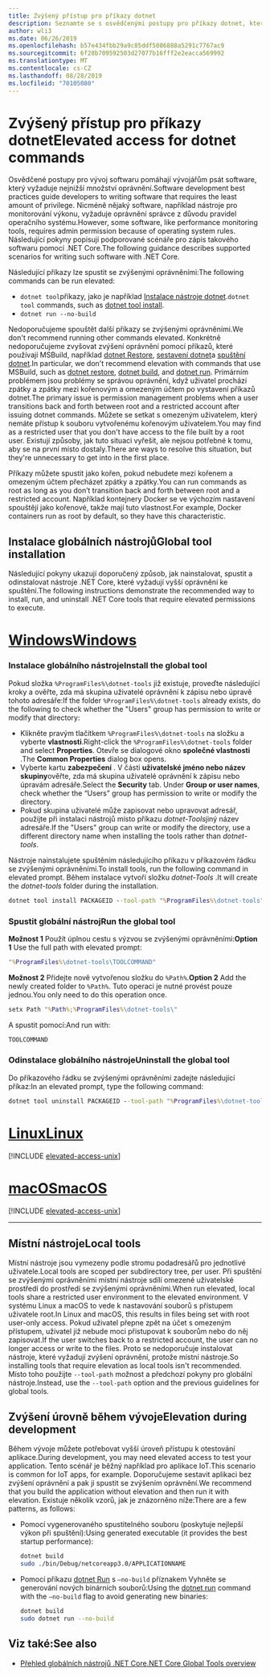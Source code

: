 ```yaml
---
title: Zvýšený přístup pro příkazy dotnet
description: Seznamte se s osvědčenými postupy pro příkazy dotnet, které vyžadují vyšší přístup.
author: wli3
ms.date: 06/26/2019
ms.openlocfilehash: b57e434fbb29a9c85ddf5086888a5291c7767ac9
ms.sourcegitcommit: 6f28b709592503d27077b16fff2e2eacca569992
ms.translationtype: MT
ms.contentlocale: cs-CZ
ms.lasthandoff: 08/28/2019
ms.locfileid: "70105080"
---
```

# <a name="elevated-access-for-dotnet-commands"></a><span data-ttu-id="550ea-103">Zvýšený přístup pro příkazy dotnet</span><span class="sxs-lookup"><span data-stu-id="550ea-103">Elevated access for dotnet commands</span></span>

<span data-ttu-id="550ea-104">Osvědčené postupy pro vývoj softwaru pomáhají vývojářům psát software, který vyžaduje nejnižší množství oprávnění.</span><span class="sxs-lookup"><span data-stu-id="550ea-104">Software development best practices guide developers to writing software that requires the least amount of privilege.</span></span> <span data-ttu-id="550ea-105">Nicméně nějaký software, například nástroje pro monitorování výkonu, vyžaduje oprávnění správce z důvodu pravidel operačního systému.</span><span class="sxs-lookup"><span data-stu-id="550ea-105">However, some software, like performance monitoring tools, requires admin permission because of operating system rules.</span></span> <span data-ttu-id="550ea-106">Následující pokyny popisují podporované scénáře pro zápis takového softwaru pomocí .NET Core.</span><span class="sxs-lookup"><span data-stu-id="550ea-106">The following guidance describes supported scenarios for writing such software with .NET Core.</span></span> 

<span data-ttu-id="550ea-107">Následující příkazy lze spustit se zvýšenými oprávněními:</span><span class="sxs-lookup"><span data-stu-id="550ea-107">The following commands can be run elevated:</span></span>

- <span data-ttu-id="550ea-108">`dotnet tool`příkazy, jako je například [Instalace nástroje dotnet](dotnet-tool-install.md).</span><span class="sxs-lookup"><span data-stu-id="550ea-108">`dotnet tool` commands, such as [dotnet tool install](dotnet-tool-install.md).</span></span>
- `dotnet run --no-build`

<span data-ttu-id="550ea-109">Nedoporučujeme spouštět další příkazy se zvýšenými oprávněními.</span><span class="sxs-lookup"><span data-stu-id="550ea-109">We don't recommend running other commands elevated.</span></span> <span data-ttu-id="550ea-110">Konkrétně nedoporučujeme zvyšovat zvýšení oprávnění pomocí příkazů, které používají MSBuild, například [dotnet Restore](dotnet-restore.md), [sestavení dotnet](dotnet-build.md)a [spuštění dotnet](dotnet-run.md).</span><span class="sxs-lookup"><span data-stu-id="550ea-110">In particular, we don't recommend elevation with commands that use MSBuild, such as [dotnet restore](dotnet-restore.md), [dotnet build](dotnet-build.md), and [dotnet run](dotnet-run.md).</span></span> <span data-ttu-id="550ea-111">Primárním problémem jsou problémy se správou oprávnění, když uživatel prochází zpátky a zpátky mezi kořenovým a omezeným účtem po vystavení příkazů dotnet.</span><span class="sxs-lookup"><span data-stu-id="550ea-111">The primary issue is permission management problems when a user transitions back and forth between root and a restricted account after issuing dotnet commands.</span></span> <span data-ttu-id="550ea-112">Můžete se setkat s omezeným uživatelem, který nemáte přístup k souboru vytvořenému kořenovým uživatelem.</span><span class="sxs-lookup"><span data-stu-id="550ea-112">You may find as a restricted user that you don't have access to the file built by a root user.</span></span> <span data-ttu-id="550ea-113">Existují způsoby, jak tuto situaci vyřešit, ale nejsou potřebné k tomu, aby se na první místo dostaly.</span><span class="sxs-lookup"><span data-stu-id="550ea-113">There are ways to resolve this situation, but they're unnecessary to get into in the first place.</span></span>

<span data-ttu-id="550ea-114">Příkazy můžete spustit jako kořen, pokud nebudete mezi kořenem a omezeným účtem přecházet zpátky a zpátky.</span><span class="sxs-lookup"><span data-stu-id="550ea-114">You can run commands as root as long as you don’t transition back and forth between root and a restricted account.</span></span> <span data-ttu-id="550ea-115">Například kontejnery Docker se ve výchozím nastavení spouštějí jako kořenové, takže mají tuto vlastnost.</span><span class="sxs-lookup"><span data-stu-id="550ea-115">For example, Docker containers run as root by default, so they have this characteristic.</span></span>

## <a name="global-tool-installation"></a><span data-ttu-id="550ea-116">Instalace globálních nástrojů</span><span class="sxs-lookup"><span data-stu-id="550ea-116">Global tool installation</span></span>

<span data-ttu-id="550ea-117">Následující pokyny ukazují doporučený způsob, jak nainstalovat, spustit a odinstalovat nástroje .NET Core, které vyžadují vyšší oprávnění ke spuštění.</span><span class="sxs-lookup"><span data-stu-id="550ea-117">The following instructions demonstrate the recommended way to install, run, and uninstall .NET Core tools that require elevated permissions to execute.</span></span>

# <a name="windowstabwindows"></a>[<span data-ttu-id="550ea-118">Windows</span><span class="sxs-lookup"><span data-stu-id="550ea-118">Windows</span></span>](#tab/windows)

### <a name="install-the-global-tool"></a><span data-ttu-id="550ea-119">Instalace globálního nástroje</span><span class="sxs-lookup"><span data-stu-id="550ea-119">Install the global tool</span></span>

<span data-ttu-id="550ea-120">Pokud složka `%ProgramFiles%\dotnet-tools` již existuje, proveďte následující kroky a ověřte, zda má skupina uživatelé oprávnění k zápisu nebo úpravě tohoto adresáře:</span><span class="sxs-lookup"><span data-stu-id="550ea-120">If the folder `%ProgramFiles%\dotnet-tools` already exists, do the following to check whether the "Users" group has permission to write or modify that directory:</span></span>

- <span data-ttu-id="550ea-121">Klikněte pravým tlačítkem `%ProgramFiles%\dotnet-tools` na složku a vyberte **vlastnosti**.</span><span class="sxs-lookup"><span data-stu-id="550ea-121">Right-click the `%ProgramFiles%\dotnet-tools` folder and select **Properties**.</span></span> <span data-ttu-id="550ea-122">Otevře se dialogové okno **společné vlastnosti** .</span><span class="sxs-lookup"><span data-stu-id="550ea-122">The **Common Properties** dialog box opens.</span></span> 
- <span data-ttu-id="550ea-123">Vyberte kartu **zabezpečení** . V části **uživatelské jméno nebo název skupiny**ověřte, zda má skupina uživatelé oprávnění k zápisu nebo úpravám adresáře.</span><span class="sxs-lookup"><span data-stu-id="550ea-123">Select the **Security** tab. Under **Group or user names**, check whether the “Users” group has permission to write or modify the directory.</span></span> 
- <span data-ttu-id="550ea-124">Pokud skupina uživatelé může zapisovat nebo upravovat adresář, použijte při instalaci nástrojů místo příkazu *dotnet-Tools*jiný název adresáře.</span><span class="sxs-lookup"><span data-stu-id="550ea-124">If the "Users" group can write or modify the directory, use a different directory name when installing the tools rather than *dotnet-tools*.</span></span>

<span data-ttu-id="550ea-125">Nástroje nainstalujete spuštěním následujícího příkazu v příkazovém řádku se zvýšenými oprávněními.</span><span class="sxs-lookup"><span data-stu-id="550ea-125">To install tools, run the following command in elevated prompt.</span></span> <span data-ttu-id="550ea-126">Během instalace vytvoří složku *dotnet-Tools* .</span><span class="sxs-lookup"><span data-stu-id="550ea-126">It will create the *dotnet-tools* folder during the installation.</span></span>

```cmd
dotnet tool install PACKAGEID --tool-path "%ProgramFiles%\dotnet-tools".
```

### <a name="run-the-global-tool"></a><span data-ttu-id="550ea-127">Spustit globální nástroj</span><span class="sxs-lookup"><span data-stu-id="550ea-127">Run the global tool</span></span>

<span data-ttu-id="550ea-128">**Možnost 1** Použít úplnou cestu s výzvou se zvýšenými oprávněními:</span><span class="sxs-lookup"><span data-stu-id="550ea-128">**Option 1** Use the full path with elevated prompt:</span></span>

```cmd
"%ProgramFiles%\dotnet-tools\TOOLCOMMAND"
```

<span data-ttu-id="550ea-129">**Možnost 2** Přidejte nově vytvořenou složku do `%Path%`.</span><span class="sxs-lookup"><span data-stu-id="550ea-129">**Option 2** Add the newly created folder to `%Path%`.</span></span> <span data-ttu-id="550ea-130">Tuto operaci je nutné provést pouze jednou.</span><span class="sxs-lookup"><span data-stu-id="550ea-130">You only need to do this operation once.</span></span>

```cmd
setx Path "%Path%;%ProgramFiles%\dotnet-tools\"
```

<span data-ttu-id="550ea-131">A spustit pomocí:</span><span class="sxs-lookup"><span data-stu-id="550ea-131">And run with:</span></span>

```cmd
TOOLCOMMAND
```

### <a name="uninstall-the-global-tool"></a><span data-ttu-id="550ea-132">Odinstalace globálního nástroje</span><span class="sxs-lookup"><span data-stu-id="550ea-132">Uninstall the global tool</span></span>

<span data-ttu-id="550ea-133">Do příkazového řádku se zvýšenými oprávněními zadejte následující příkaz:</span><span class="sxs-lookup"><span data-stu-id="550ea-133">In an elevated prompt, type the following command:</span></span>

```cmd
dotnet tool uninstall PACKAGEID --tool-path "%ProgramFiles%\dotnet-tools"
```

# <a name="linuxtablinux"></a>[<span data-ttu-id="550ea-134">Linux</span><span class="sxs-lookup"><span data-stu-id="550ea-134">Linux</span></span>](#tab/linux)

[!INCLUDE [elevated-access-unix](../../../includes/elevated-access-unix.md)]

# <a name="macostabmacos"></a>[<span data-ttu-id="550ea-135">macOS</span><span class="sxs-lookup"><span data-stu-id="550ea-135">macOS</span></span>](#tab/macos)

[!INCLUDE [elevated-access-unix](../../../includes/elevated-access-unix.md)]

---

## <a name="local-tools"></a><span data-ttu-id="550ea-136">Místní nástroje</span><span class="sxs-lookup"><span data-stu-id="550ea-136">Local tools</span></span>

<span data-ttu-id="550ea-137">Místní nástroje jsou vymezeny podle stromu podadresářů pro jednotlivé uživatele.</span><span class="sxs-lookup"><span data-stu-id="550ea-137">Local tools are scoped per subdirectory tree, per user.</span></span> <span data-ttu-id="550ea-138">Při spuštění se zvýšenými oprávněními místní nástroje sdílí omezené uživatelské prostředí do prostředí se zvýšenými oprávněními.</span><span class="sxs-lookup"><span data-stu-id="550ea-138">When run elevated, local tools share a restricted user environment to the elevated environment.</span></span> <span data-ttu-id="550ea-139">V systému Linux a macOS to vede k nastavování souborů s přístupem uživatele root.</span><span class="sxs-lookup"><span data-stu-id="550ea-139">In Linux and macOS, this results in files being set with root user-only access.</span></span> <span data-ttu-id="550ea-140">Pokud uživatel přepne zpět na účet s omezeným přístupem, uživatel již nebude moci přistupovat k souborům nebo do něj zapisovat.</span><span class="sxs-lookup"><span data-stu-id="550ea-140">If the user switches back to a restricted account, the user can no longer access or write to the files.</span></span> <span data-ttu-id="550ea-141">Proto se nedoporučuje instalovat nástroje, které vyžadují zvýšení oprávnění, protože místní nástroje.</span><span class="sxs-lookup"><span data-stu-id="550ea-141">So installing tools that require elevation as local tools isn't recommended.</span></span> <span data-ttu-id="550ea-142">Místo toho použijte `--tool-path` možnost a předchozí pokyny pro globální nástroje.</span><span class="sxs-lookup"><span data-stu-id="550ea-142">Instead, use the `--tool-path` option and the previous guidelines for global tools.</span></span>

## <a name="elevation-during-development"></a><span data-ttu-id="550ea-143">Zvýšení úrovně během vývoje</span><span class="sxs-lookup"><span data-stu-id="550ea-143">Elevation during development</span></span>

<span data-ttu-id="550ea-144">Během vývoje můžete potřebovat vyšší úroveň přístupu k otestování aplikace.</span><span class="sxs-lookup"><span data-stu-id="550ea-144">During development, you may need elevated access to test your application.</span></span> <span data-ttu-id="550ea-145">Tento scénář je běžný například pro aplikace IoT.</span><span class="sxs-lookup"><span data-stu-id="550ea-145">This scenario is common for IoT apps, for example.</span></span> <span data-ttu-id="550ea-146">Doporučujeme sestavit aplikaci bez zvýšení oprávnění a pak ji spustit se zvýšením oprávnění.</span><span class="sxs-lookup"><span data-stu-id="550ea-146">We recommend that you build the application without elevation and then run it with elevation.</span></span> <span data-ttu-id="550ea-147">Existuje několik vzorů, jak je znázorněno níže:</span><span class="sxs-lookup"><span data-stu-id="550ea-147">There are a few patterns, as follows:</span></span>

- <span data-ttu-id="550ea-148">Pomocí vygenerovaného spustitelného souboru (poskytuje nejlepší výkon při spuštění):</span><span class="sxs-lookup"><span data-stu-id="550ea-148">Using generated executable (it provides the best startup performance):</span></span>

   ```bash
   dotnet build
   sudo ./bin/Debug/netcoreapp3.0/APPLICATIONNAME
   ```
    
- <span data-ttu-id="550ea-149">Pomocí příkazu [dotnet Run](dotnet-run.md) s `—no-build` příznakem Vyhněte se generování nových binárních souborů:</span><span class="sxs-lookup"><span data-stu-id="550ea-149">Using the [dotnet run](dotnet-run.md) command with the `—no-build` flag to avoid generating new binaries:</span></span>

   ```bash
   dotnet build
   sudo dotnet run --no-build
   ```

## <a name="see-also"></a><span data-ttu-id="550ea-150">Viz také:</span><span class="sxs-lookup"><span data-stu-id="550ea-150">See also</span></span>

- [<span data-ttu-id="550ea-151">Přehled globálních nástrojů .NET Core</span><span class="sxs-lookup"><span data-stu-id="550ea-151">.NET Core Global Tools overview</span></span>](global-tools.md)
